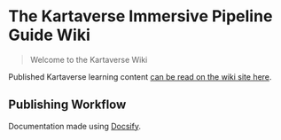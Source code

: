 # The Kartaverse Immersive Pipeline Guide Wiki

> Welcome to the Kartaverse Wiki

Published Kartaverse learning content [can be read on the wiki site here](https://kartaverse.github.io/Wiki).

## Publishing Workflow

Documentation made using [Docsify](https://docsify.js.org/).

